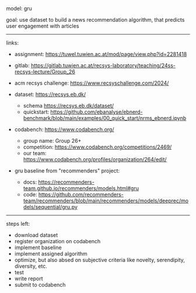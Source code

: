 model: gru

goal: use dataset to build a news recommendation algorithm, that predicts user engagement with articles

---

links:

-   assignment: https://tuwel.tuwien.ac.at/mod/page/view.php?id=2281418

-   gitlab: https://gitlab.tuwien.ac.at/recsys-laboratory/teaching/24ss-recsys-lecture/Group_26

-   acm recsys challenge: https://www.recsyschallenge.com/2024/

-   dataset: https://recsys.eb.dk/

    -   schema https://recsys.eb.dk/dataset/
    -   quickstart: https://github.com/ebanalyse/ebnerd-benchmark/blob/main/examples/00_quick_start/nrms_ebnerd.ipynb

-   codabench: https://www.codabench.org/

    -   group name: Group 26+
    -   competition: https://www.codabench.org/competitions/2469/
    -   our team: https://www.codabench.org/profiles/organization/264/edit/

-   gru baseline from "recommenders" project:

    -   docs: https://recommenders-team.github.io/recommenders/models.html#gru
    -   code: https://github.com/recommenders-team/recommenders/blob/main/recommenders/models/deeprec/models/sequential/gru.py

---

steps left:

-   download dataset
-   register organization on codabench
-   implement baseline
-   implement assigned algorithm
-   optimize, but also absed on subjective criteria like novelty, serendipity, diversity, etc.
-   test
-   write report
-   submit to codabench
